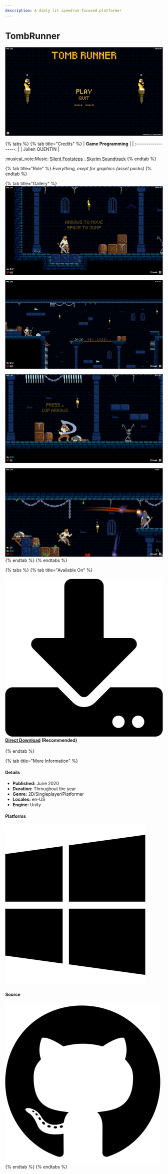 ```yaml
---
description: A dimly lit speedrun-focused platformer
---
```


# TombRunner

![TombRunner — Main Menu](<../../.gitbook/assets/image (2).png>)

{% tabs %}
{% tab title="Credits" %}
| **Game Programming** |
| :------------------: |
|    Julien QUENTIN    |

:musical\_note:Music: [Silent Footsteps · Skyrim Soundtrack](https://youtu.be/oPrwg4my5sI)
{% endtab %}

{% tab title="Role" %}
_Everything, exept for graphics (asset packs)_
{% endtab %}

{% tab title="Gallery" %}
![](<../../.gitbook/assets/image (4).png>)

![](<../../.gitbook/assets/image (7).png>)

![](../../.gitbook/assets/image.png)

![](<../../.gitbook/assets/image (6).png>)
{% endtab %}
{% endtabs %}

{% tabs %}
{% tab title="Available On" %}
#### ​[​<img src="../../.gitbook/assets/download-solid.png" alt="" data-size="line">​](https://github.com/jqntn/jqntn/raw/main/TombRunner.zip) [Direct Download](https://github.com/jqntn/jqntn/raw/main/TombRunner.zip) (Recommended) <a href="#download" id="download"></a>
{% endtab %}

{% tab title="More Information" %}
#### Details <a href="#details" id="details"></a>

* **Published:** June 2020
* **Duration:** Throughout the year
* **Genre:** 2D/Singleplayer/Platformer
* **Locales:** en-US
* **Engine:** Unity

#### Platforms <a href="#platforms" id="platforms"></a>

<img src="../../.gitbook/assets/windows-brands.png" alt="" data-size="line">

#### Source <a href="#source" id="source"></a>

<img src="../../.gitbook/assets/github-brands.png" alt="" data-size="line">
{% endtab %}
{% endtabs %}
